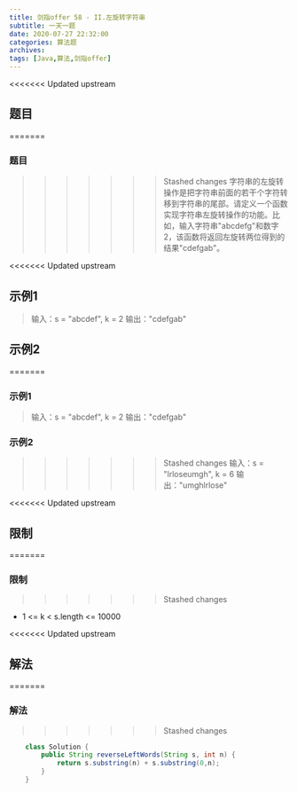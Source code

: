 ```yaml
---
title: 剑指offer 58 - II.左旋转字符串  
subtitle: 一天一题
date: 2020-07-27 22:32:00
categories: 算法题
archives:
tags: [Java,算法,剑指offer]
---
```

<<<<<<< Updated upstream
## 题目

=======
### 题目
>>>>>>> Stashed changes
字符串的左旋转操作是把字符串前面的若干个字符转移到字符串的尾部。请定义一个函数实现字符串左旋转操作的功能。比如，输入字符串"abcdefg"和数字2，该函数将返回左旋转两位得到的结果"cdefgab"。



<<<<<<< Updated upstream

## 示例1
> 输入：s = "abcdef", k = 2
> 输出："cdefgab"

## 示例2
=======
### 示例1
> 输入：s = "abcdef", k = 2
> 输出："cdefgab"

### 示例2
>>>>>>> Stashed changes
> 输入：s = "lrloseumgh", k = 6
> 输出："umghlrlose"

<!--more-->

<<<<<<< Updated upstream
## 限制
=======

### 限制
>>>>>>> Stashed changes
 - 1 <= k < s.length <= 10000



<<<<<<< Updated upstream
## 解法
=======
### 解法
>>>>>>> Stashed changes
```java
	class Solution {
	    public String reverseLeftWords(String s, int n) {
	        return s.substring(n) + s.substring(0,n);
	    }
	}
```